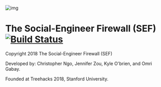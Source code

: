 ![img](https://raw.githubusercontent.com/ingochris/treehacks2018/master/frontend/src/SEF.png)
<h1>The Social-Engineer Firewall (SEF)<a href="https://travis-ci.org/fikovnik/ShiftIt"><img src="https://travis-ci.org/fikovnik/ShiftIt.svg" valign="middle" alt="Build Status"/></a></h1>

Copyright 2018 The Social-Engineer Firewall (SEF)

Developed by: Christopher Ngo, Jennifer Zou, Kyle O'brien, and Omri Gabay. 

Founded at Treehacks 2018, Stanford University.
